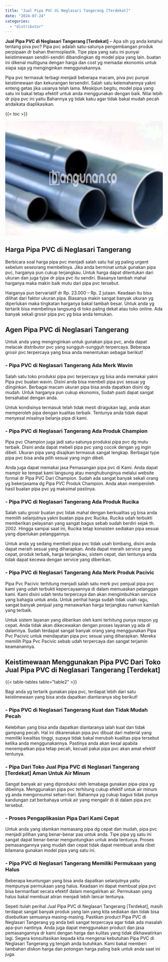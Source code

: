 ```yaml
---
title: "Jual Pipa PVC di Neglasari Tangerang [Terdekat]"
date: "2024-07-24"
categories: 
  - "distributor"
---
```


**Jual Pipa PVC di Neglasari Tangerang \[Terdekat\]** – Apa sih yg anda ketahui tentang piva pvc? Pipa pvc adalah satu-satunya pengembangan produk perpipaan dr bahan thermoplastik. Tipe pipa yang satu ini punyai keistimewaan sendiri-sendiri dibandingkan dg model pipa yang lain. buatan ini dikenal multiguna dengan harga dan cost yg memadai ekonomis untuk siapa saja yg menginginkan menggunakannya.

Pipa pvc termasuk terbagi menjadi beberapa macam, piva pvc punyai keistimewaan dan kekurangan tersendiri. Salah satu kelemahannya yakni enteng getas jika usianya telah lama. Meskipun begitu, model pipa yang satu ini bakal tetap efektif untuk anda menggunakan dengan baik. Nilai lebih dr pipa pvc ini yaitu Bahannya yg tidak kaku agar tidak bakal mudah pecah andaikata diaplikasikan.

{{< toc >}}

![Jual Pipa PVC di Neglasari Tangerang [Terdekat]](/images/jaul-pipa-pvc-60.png)

## Harga Pipa PVC di Neglasari Tangerang

Berbicara soal harga pipa pvc menjadi salah satu hal yg paling urgent sebelum seseorang membelinya. Jika anda berminat untuk gunakan pipa pvc, harganya pun cukup terjangkau. Untuk harga dapat ditentukan dari ukuran dan juga type dr pipa pvc itu sendiri. Biasanya tambah mahal harganya maka makin baik mutu dari pipa pvc tersebut.

Harganya pun bervariatif dr Rp. 23.000 – Rp. 2 jutaan. Keadaan itu bisa dilihat dari faktor ukuran pipa. Biasanya makin sangat banyak ukuran yg diperlukan maka tingkatan harganya bakal tambah besar. Untuk anda yg tertarik bisa membelinya langsung di toko paling dekat atau toko online. Ada banyak sekali grosir pipa pvc yg bisa anda temukan.

## Agen Pipa PVC di Neglasari Tangerang

Untuk anda yang menginginkan untuk gunakan pipa pvc, anda dapat melacak distributor pvc yang sungguh-sungguh terpercaya. Beberapa grosir pvc terpercaya yang bisa anda menentukan sebagai berikut!

### \- Pipa PVC di Neglasari Tangerang Ada Merk Wavin

Salah satu toko produksi pipa pvc terpercaya yg bisa anda memakai yakni Pipa pvc buatan wavin. Disini anda bisa membeli pipa pvc sesuai yg diinginkan. Berbagai macam ukuran pipa bisa anda dapatkan disini dg mudah. Untuk harganya pun cukup ekonomis, Sudah pasti dapat sangat bersahabat dengan anda.

Untuk kondisinya termasuk telah tidak mesti diragukan lagi, anda akan memperoleh pipa dengan kualitas terbaik. Tentunya anda tidak dapat menyesal misalnya belanja pipa di kami.

### \- Pipa PVC di Neglasari Tangerang Ada Produk Champion

Pipa pvc Champion juga jadi satu-satunya produksi pipa pvc dg mutu terbaik. Disini anda dapat mebeli pipa pvc yang cocok dengan yg ingin dibeli. Ukuran pipa yang disajikan termasuk sangat lengkap. Berbagai type pipa pvc bisa anda pilih sesuai yang ingin dibeli.

Anda juga dapat memakai jasa Pemasangan pipa pvc di Kami. Anda dapat mampir ke tempat kami langsung atau menghubunginya melalui website formal dr Pipa PVC Dari Champion. Sudah ada sangat banyak sekali orang yg bekerjasama dg Pipa PVC Produk Champion. Anda akan memperoleh hasil buatan pipa pvc yg maksimal pastinya.

### \- Pipa PVC di Neglasari Tangerang Ada Produk Rucika

Salah satu grosir buatan pvc tidak mahal dengan berkualitas yg bisa anda memilih selanjutnya yakni buatan pipa pvc Rucika. Rucika udah terbukti memberikan pelayanan yang sangat bagus sebab sudah berdiri sejak th. 2002. Hingga sampai saat ini, Rucika tetap konsisten sediakan pipa sesuai yang diperlukan pelanggannya.

Untuk anda yg sedang membeli pipa pvc tidak usah bimbang, disini anda dapat meraih sesuai yang diharapkan. Anda dapat meraih service yang cepat, produk terbaik, harga terjangkau, sistem cepat, dan tentunya anda tidak dapat kecewa dengan service yang diberikan.

### \- Pipa PVC di Neglasari Tangerang Ada Merk Produk Pacivic

Pipa Pvc Pacivic terhitung menjadi salah satu merk pvc penjual pipa pvc kami yang udah terbukti kepercayaannya di dalam memuaskan pelanggan kami. Kami disini udah tentu terpercaya dan akan mengimbuhkan service yang bahagia untuk anda. Untuk perihal harga sudah tidak usah ragu, sangat banyak penjual yang menawarkan harga terjangkau namun kamilah yang terbaik.

Untuk sistem layanan yang diberikan oleh kami terhitung punya respon yg cepat. Anda tidak akan dikecewakan dengan proses layanan yg ada di dalamnya. Sudah terdapat sangat banyak orang yang menggunakan Pipa Pvc Pacivic untuk mendapatan pipa pvc sesuai yang diharapkan. Mereka memilih Pipa Pvc Pacivic sebab udah terpercaya dan sangat terjamin keamanannya.

## Keistimewaan Menggunakan Pipa PVC Dari Toko Jual Pipa PVC di Neglasari Tangerang \[Terdekat\]

{{< table-tables table="table2" >}}

Bagi anda yg tertarik gunakan pipa pvc, terdapat lebih dari satu keistimewaan yang bisa anda dapatkan diantaranya sbg berikut!

### \- Pipa PVC di Neglasari Tangerang Kuat dan Tidak Mudah Pecah

Kelebihan yang bisa anda dapatkan diantaranya ialah kuat dan tidak gampang pecah. Hal ini dikarenakan pipa pvc dibuat dari material yang memiliki kwalitas tinggi, supaya tidak bakal merubah kualitas pipa tersebut ketika anda menggunakannya. Pastinya anda akan kesal apabila menempatkan pipa tetap pecah, kecuali pakai pipa pvc akan amat efektif tentunya.

### \- Pipa Dari Toko Jual Pipa PVC di Neglasari Tangerang \[Terdekat\] Aman Untuk Air Minum

Sangat banyak air yang diproduksi oleh lemabaga gunakan pipa-pipa yg dibelinya. Menggunakan pipa pvc terhitung cukup efektif untuk air minum yg anda mengonsumsi sehari-hari. Bahannya yg cukup bagus tidak punya kandungan zat berbahaya untuk air yang mengalir di di dalam pipa pvc tersebut.

### \- Proses Pengaplikasian Pipa Dari Kami Cepat

Untuk anda yang idamkan memasang pipa dg cepat dan mudah, pipa pvc menjadi pilihan yang benar-benar pas untuk anda. Tipe pipa yg satu ini sangat dapat benar-benar menguntungkan untuk anda tentunya. Proses pemasangannya yang mudah dan cepat tidak dapat membuat anda ribet bilamana gunakan model pipa yang satu ini.

### \- Pipa PVC di Neglasari Tangerang Memiliki Permukaan yang Halus

Beberapa keuntungan yang bisa anda dapatkan selanjutnya yaitu mempunyai permukaan yang halus. Keadaan ini dapat membuat pipa pvc bisa bermanfaat secara efektif dalam mengalirkan air. Permukaan yang halus bakal membuat aliran menjadi lebih lancar tentunya.

Sepeti itulah perihal Jual Pipa PVC di Neglasari Tangerang \[Terdekat\], masih terdapat sangat banyak produk yang lain yang kita sediakan dan tidak bisa disebutkan semuanya masing-masing. Pastikan product Pipa PVC di Neglasari Tangerang yg anda beli sangat terpercaya agar tidak ada masalah apa-pun nantinya. Anda juga dapat menggunakan product dan jasa pemasangannya dr kami dengan harga dan kulitas yang tidak dikhawatirkan lagi. Segera konsultasikan kepada kita mengenai kebutuhan Pipa PVC di Neglasari Tangerang yg tengah anda butuhkan. Kami bakal memberi tambahan diskon harga dan potongan harga paling baik untuk anda saat ini juga.
